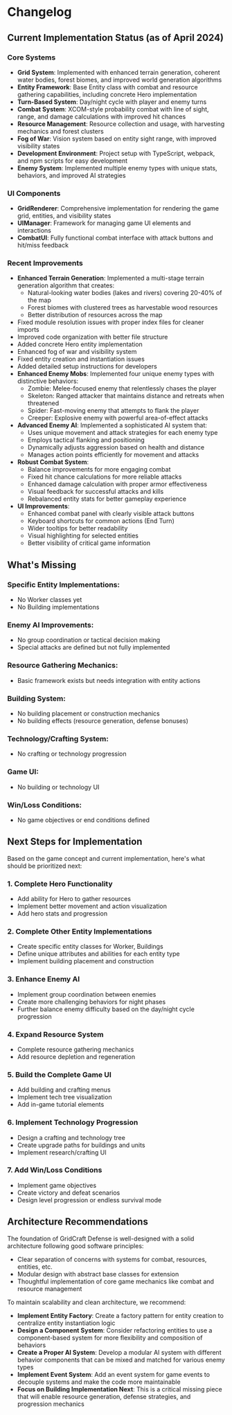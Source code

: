 # Changelog

## Current Implementation Status (as of April 2024)

### Core Systems
- **Grid System**: Implemented with enhanced terrain generation, coherent water bodies, forest biomes, and improved world generation algorithms
- **Entity Framework**: Base Entity class with combat and resource gathering capabilities, including concrete Hero implementation
- **Turn-Based System**: Day/night cycle with player and enemy turns
- **Combat System**: XCOM-style probability combat with line of sight, range, and damage calculations with improved hit chances
- **Resource Management**: Resource collection and usage, with harvesting mechanics and forest clusters
- **Fog of War**: Vision system based on entity sight range, with improved visibility states
- **Development Environment**: Project setup with TypeScript, webpack, and npm scripts for easy development
- **Enemy System**: Implemented multiple enemy types with unique stats, behaviors, and improved AI strategies

### UI Components
- **GridRenderer**: Comprehensive implementation for rendering the game grid, entities, and visibility states
- **UIManager**: Framework for managing game UI elements and interactions
- **CombatUI**: Fully functional combat interface with attack buttons and hit/miss feedback

### Recent Improvements
- **Enhanced Terrain Generation**: Implemented a multi-stage terrain generation algorithm that creates:
  - Natural-looking water bodies (lakes and rivers) covering 20-40% of the map
  - Forest biomes with clustered trees as harvestable wood resources
  - Better distribution of resources across the map
- Fixed module resolution issues with proper index files for cleaner imports
- Improved code organization with better file structure
- Added concrete Hero entity implementation
- Enhanced fog of war and visibility system
- Fixed entity creation and instantiation issues
- Added detailed setup instructions for developers
- **Enhanced Enemy Mobs**: Implemented four unique enemy types with distinctive behaviors:
  - Zombie: Melee-focused enemy that relentlessly chases the player
  - Skeleton: Ranged attacker that maintains distance and retreats when threatened
  - Spider: Fast-moving enemy that attempts to flank the player
  - Creeper: Explosive enemy with powerful area-of-effect attacks
- **Advanced Enemy AI**: Implemented a sophisticated AI system that:
  - Uses unique movement and attack strategies for each enemy type
  - Employs tactical flanking and positioning
  - Dynamically adjusts aggression based on health and distance
  - Manages action points efficiently for movement and attacks
- **Robust Combat System**:
  - Balance improvements for more engaging combat
  - Fixed hit chance calculations for more reliable attacks
  - Enhanced damage calculation with proper armor effectiveness
  - Visual feedback for successful attacks and kills
  - Rebalanced entity stats for better gameplay experience
- **UI Improvements**:
  - Enhanced combat panel with clearly visible attack buttons
  - Keyboard shortcuts for common actions (End Turn)
  - Wider tooltips for better readability
  - Visual highlighting for selected entities
  - Better visibility of critical game information

## What's Missing

### Specific Entity Implementations:
- No Worker classes yet
- No Building implementations

### Enemy AI Improvements:
- No group coordination or tactical decision making
- Special attacks are defined but not fully implemented

### Resource Gathering Mechanics:
- Basic framework exists but needs integration with entity actions

### Building System:
- No building placement or construction mechanics
- No building effects (resource generation, defense bonuses)

### Technology/Crafting System:
- No crafting or technology progression

### Game UI:
- No building or technology UI

### Win/Loss Conditions:
- No game objectives or end conditions defined

## Next Steps for Implementation

Based on the game concept and current implementation, here's what should be prioritized next:

### 1. Complete Hero Functionality
- Add ability for Hero to gather resources
- Implement better movement and action visualization
- Add hero stats and progression

### 2. Complete Other Entity Implementations
- Create specific entity classes for Worker, Buildings
- Define unique attributes and abilities for each entity type
- Implement building placement and construction

### 3. Enhance Enemy AI
- Implement group coordination between enemies
- Create more challenging behaviors for night phases
- Further balance enemy difficulty based on the day/night cycle progression

### 4. Expand Resource System
- Complete resource gathering mechanics
- Add resource depletion and regeneration

### 5. Build the Complete Game UI
- Add building and crafting menus
- Implement tech tree visualization
- Add in-game tutorial elements

### 6. Implement Technology Progression
- Design a crafting and technology tree
- Create upgrade paths for buildings and units
- Implement research/crafting UI

### 7. Add Win/Loss Conditions
- Implement game objectives
- Create victory and defeat scenarios
- Design level progression or endless survival mode

## Architecture Recommendations

The foundation of GridCraft Defense is well-designed with a solid architecture following good software principles:
- Clear separation of concerns with systems for combat, resources, entities, etc.
- Modular design with abstract base classes for extension
- Thoughtful implementation of core game mechanics like combat and resource management

To maintain scalability and clean architecture, we recommend:
- **Implement Entity Factory**: Create a factory pattern for entity creation to centralize entity instantiation logic
- **Design a Component System**: Consider refactoring entities to use a component-based system for more flexibility and composition of behaviors
- **Create a Proper AI System**: Develop a modular AI system with different behavior components that can be mixed and matched for various enemy types
- **Implement Event System**: Add an event system for game events to decouple systems and make the code more maintainable
- **Focus on Building Implementation Next**: This is a critical missing piece that will enable resource generation, defense strategies, and progression mechanics